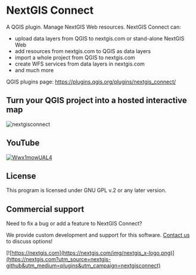# NextGIS Connect

A QGIS plugin. Manage NextGIS Web resources. NextGIS Connect can:
- upload data layers from QGIS to nextgis.com or stand-alone NextGIS Web
- add resources from nextgis.com to QGIS as data layers
- import a whole project from QGIS to nextgis.com
- create WFS services from data layers in nextgis.com
- and much more

QGIS plugins page: https://plugins.qgis.org/plugins/nextgis_connect/ 

## Turn your QGIS project into a hosted interactive map

![nextgisconnect](https://github.com/nextgis/nextgis_connect/assets/101568545/3ffb7371-9ea8-44ab-a285-b3561c33032c)

## YouTube

[![Wwx1mowUAL4](https://github.com/nextgis/nextgis_connect/assets/101568545/5f0d606c-2e88-405c-9b22-670118997678)](https://youtu.be/Wwx1mowUAL4)

## License

This program is licensed under GNU GPL v.2 or any later version.

## Commercial support

Need to fix a bug or add a feature to NextGIS Connect?

We provide custom development and support for this software. [Contact us](https://nextgis.com/contact/?utm_source=nextgis-github&utm_medium=plugins&utm_campaign=nextgisconnect) to discuss options!

[![https://nextgis.com](https://nextgis.com/img/nextgis_x-logo.png)](https://nextgis.com?utm_source=nextgis-github&utm_medium=plugins&utm_campaign=nextgisconnect)
